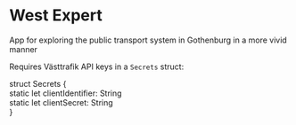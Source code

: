 # West Expert

App for exploring the public transport system in Gothenburg in a more vivid manner

Requires Västtrafik API keys in a `Secrets` struct:

struct Secrets {  
    static let clientIdentifier: String  
    static let clientSecret: String  
}

